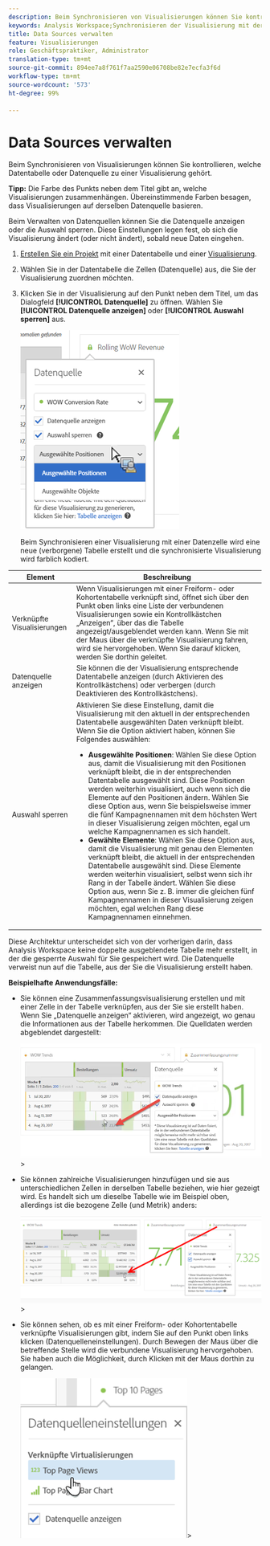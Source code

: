 ```yaml
---
description: Beim Synchronisieren von Visualisierungen können Sie kontrollieren, welche Datentabelle oder Datenquelle zu einer Visualisierung gehört.
keywords: Analysis Workspace;Synchronisieren der Visualisierung mit der Datenquelle
title: Data Sources verwalten
feature: Visualisierungen
role: Geschäftspraktiker, Administrator
translation-type: tm+mt
source-git-commit: 894ee7a8f761f7aa2590e06708be82e7ecfa3f6d
workflow-type: tm+mt
source-wordcount: '573'
ht-degree: 99%

---
```



# Data Sources verwalten

Beim Synchronisieren von Visualisierungen können Sie kontrollieren, welche Datentabelle oder Datenquelle zu einer Visualisierung gehört.

**Tipp:** Die Farbe des Punkts neben dem Titel gibt an, welche Visualisierungen zusammenhängen. Übereinstimmende Farben besagen, dass Visualisierungen auf derselben Datenquelle basieren.

Beim Verwalten von Datenquellen können Sie die Datenquelle anzeigen oder die Auswahl sperren. Diese Einstellungen legen fest, ob sich die Visualisierung ändert (oder nicht ändert), sobald neue Daten eingehen.

1. [Erstellen Sie ein Projekt](/help/analyze/analysis-workspace/home.md) mit einer Datentabelle und einer [Visualisierung](/help/analyze/analysis-workspace/visualizations/freeform-analysis-visualizations.md).
1. Wählen Sie in der Datentabelle die Zellen (Datenquelle) aus, die Sie der Visualisierung zuordnen möchten.
1. Klicken Sie in der Visualisierung auf den Punkt neben dem Titel, um das Dialogfeld **[!UICONTROL Datenquelle]** zu öffnen. Wählen Sie **[!UICONTROL Datenquelle anzeigen]** oder **[!UICONTROL Auswahl sperren]** aus.

   ![](assets/manage-data-source.png)

   Beim Synchronisieren einer Visualisierung mit einer Datenzelle wird eine neue (verborgene) Tabelle erstellt und die synchronisierte Visualisierung wird farblich kodiert.

| Element | Beschreibung |
|--- |--- |
| Verknüpfte Visualisierungen | Wenn Visualisierungen mit einer Freiform- oder Kohortentabelle verknüpft sind, öffnet sich über den Punkt oben links eine Liste der verbundenen Visualisierungen sowie ein Kontrollkästchen „Anzeigen“, über das die Tabelle angezeigt/ausgeblendet werden kann.  Wenn Sie mit der Maus über die verknüpfte Visualisierung fahren, wird sie hervorgehoben. Wenn Sie darauf klicken, werden Sie dorthin geleitet. |
| Datenquelle anzeigen | Sie können die der Visualisierung entsprechende Datentabelle anzeigen (durch Aktivieren des Kontrollkästchens) oder verbergen (durch Deaktivieren des Kontrollkästchens). |
| Auswahl sperren | Aktivieren Sie diese Einstellung, damit die Visualisierung mit den aktuell in der entsprechenden Datentabelle ausgewählten Daten verknüpft bleibt. Wenn Sie die Option aktiviert haben, können Sie Folgendes auswählen:  <ul><li>**Ausgewählte Positionen**: Wählen Sie diese Option aus, damit die Visualisierung mit den Positionen verknüpft bleibt, die in der entsprechenden Datentabelle ausgewählt sind. Diese Positionen werden weiterhin visualisiert, auch wenn sich die Elemente auf den Positionen ändern. Wählen Sie diese Option aus, wenn Sie beispielsweise immer die fünf Kampagnennamen mit dem höchsten Wert in dieser Visualisierung zeigen möchten, egal um welche Kampagnennamen es sich handelt.</li> <li>**Gewählte Elemente**: Wählen Sie diese Option aus, damit die Visualisierung mit genau den Elementen verknüpft bleibt, die aktuell in der entsprechenden Datentabelle ausgewählt sind. Diese Elemente werden weiterhin visualisiert, selbst wenn sich ihr Rang in der Tabelle ändert. Wählen Sie diese Option aus, wenn Sie z. B. immer die gleichen fünf Kampagnennamen in dieser Visualisierung zeigen möchten, egal welchen Rang diese Kampagnennamen einnehmen.</li></ul> |

Diese Architektur unterscheidet sich von der vorherigen darin, dass Analysis Workspace keine doppelte ausgeblendete Tabelle mehr erstellt, in der die gesperrte Auswahl für Sie gespeichert wird. Die Datenquelle verweist nun auf die Tabelle, aus der Sie die Visualisierung erstellt haben.

**Beispielhafte Anwendungsfälle:**

* Sie können eine Zusammenfassungsvisualisierung erstellen und mit einer Zelle in der Tabelle verknüpfen, aus der Sie sie erstellt haben. Wenn Sie „Datenquelle anzeigen“ aktivieren, wird angezeigt, wo genau die Informationen aus der Tabelle herkommen. Die Quelldaten werden abgeblendet dargestellt:

   ![](assets/data-source2.png)>
* Sie können zahlreiche Visualisierungen hinzufügen und sie aus unterschiedlichen Zellen in derselben Tabelle beziehen, wie hier gezeigt wird. Es handelt sich um dieselbe Tabelle wie im Beispiel oben, allerdings ist die bezogene Zelle (und Metrik) anders:

   ![](assets/data-source3.png)>
* Sie können sehen, ob es mit einer Freiform- oder Kohortentabelle verknüpfte Visualisierungen gibt, indem Sie auf den Punkt oben links klicken (Datenquelleneinstellungen). Durch Bewegen der Maus über die betreffende Stelle wird die verbundene Visualisierung hervorgehoben. Sie haben auch die Möglichkeit, durch Klicken mit der Maus dorthin zu gelangen.

   ![](assets/linked-visualizations.png)>
